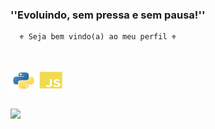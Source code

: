 ### ''Evoluindo, sem pressa e sem pausa!'' 
      ⚜️ Seja bem vindo(a) ao meu perfil ⚜️

##

<div style="display: inline_block"><br>
      <img align="center" alt="bruno-Python" height="32" width="42" src="https://raw.githubusercontent.com/devicons/devicon/master/icons/python/python-original.svg">
      <img align="center" alt="Bruno-Js" height="27" width="37" src="https://raw.githubusercontent.com/devicons/devicon/master/icons/javascript/javascript-plain.svg">

##

<div>
  <a href="https://www.linkedin.com/in/obrunofelicio/" target="_blank"><img src="https://img.shields.io/badge/LinkedIn-%230077B5.svg?&style=flat-square&logo=linkedin&logoColor=white"></a>
      
      
  
  </div>
  
  
   
